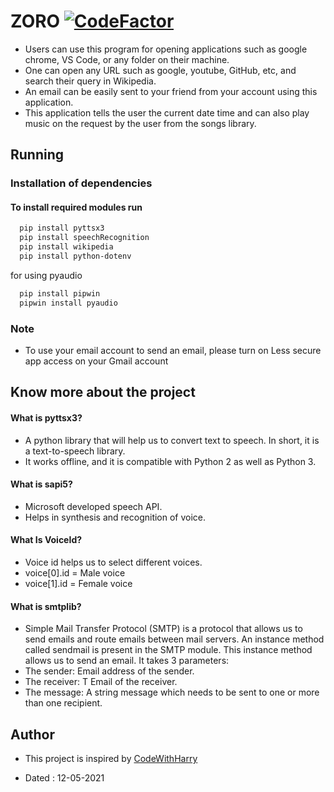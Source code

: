 # ZORO [![CodeFactor](https://www.codefactor.io/repository/github/googoldkhan/ai-zoro/badge)](https://www.codefactor.io/repository/github/googoldkhan/ai-zoro)

- Users can use this program for opening applications such as google chrome, VS Code, or any folder on their machine.
- One can open any URL such as google, youtube, GitHub, etc, and search their query in Wikipedia.
- An email can be easily sent to your friend from your account using this application.
- This application tells the user the current date time and can also play music on the request by the user from the songs library.

## Running

### Installation of dependencies

#### To install required modules run

```bash
  pip install pyttsx3
  pip install speechRecognition
  pip install wikipedia
  pip install python-dotenv
```
for using pyaudio
```bash
  pip install pipwin
  pipwin install pyaudio
```
### Note

- To use your email account to send an email, please turn on Less secure app access on your Gmail account

## Know more about the project

#### What is pyttsx3?

- A python library that will help us to convert text to speech. In short, it is a text-to-speech library.
- It works offline, and it is compatible with Python 2 as well as Python 3.

#### What is sapi5?

- Microsoft developed speech API.
- Helps in synthesis and recognition of voice.

#### What Is VoiceId?

- Voice id helps us to select different voices.
- voice[0].id = Male voice 
- voice[1].id = Female voice

#### What is smtplib?

- Simple Mail Transfer Protocol (SMTP) is a protocol that allows us to send emails and route emails between mail servers. An instance method called sendmail is present in the SMTP module. This instance method allows us to send an email.  It takes 3 parameters:
- The sender: Email address of the sender.
- The receiver: T Email of the receiver.
- The message: A string message which needs to be sent to one or more than one recipient.

## Author

- This project is inspired by [CodeWithHarry](https://youtube.com/playlist?list=PLu0W_9lII9agICnT8t4iYVSZ3eykIAOME)

- Dated : 12-05-2021
